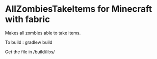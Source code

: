 # AllZombiesTakeItems for Minecraft with fabric
Makes all zombies able to take items.

To build :
gradlew build

Get the file in /build/libs/
